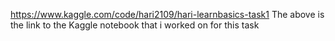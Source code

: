 https://www.kaggle.com/code/hari2109/hari-learnbasics-task1
The above is the link to the Kaggle notebook that i worked on for this task

